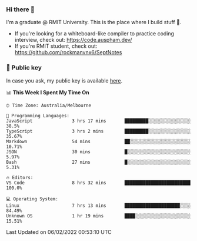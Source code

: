 ### Hi there 👋

I'm a graduate @ RMIT University. This is the place where I build stuff 👀. 

- If you're looking for a whiteboard-like compiler to practice coding interview, check out: https://code.auspham.dev/
- If you're RMIT student, check out: https://github.com/rockmanvnx6/SeptNotes

### 🔑 Public key

In case you ask, my public key is available [here](https://public.auspham.dev/).

<!--START_SECTION:waka-->
📊 **This Week I Spent My Time On** 

```text
⌚︎ Time Zone: Australia/Melbourne

💬 Programming Languages: 
JavaScript               3 hrs 17 mins       █████████░░░░░░░░░░░░░░░░   38.5% 
TypeScript               3 hrs 2 mins        █████████░░░░░░░░░░░░░░░░   35.67% 
Markdown                 54 mins             ██░░░░░░░░░░░░░░░░░░░░░░░   10.71% 
JSON                     30 mins             █░░░░░░░░░░░░░░░░░░░░░░░░   5.97% 
Bash                     27 mins             █░░░░░░░░░░░░░░░░░░░░░░░░   5.31%

🔥 Editors: 
VS Code                  8 hrs 32 mins       █████████████████████████   100.0%

💻 Operating System: 
Linux                    7 hrs 13 mins       █████████████████████░░░░   84.49% 
Unknown OS               1 hr 19 mins        ████░░░░░░░░░░░░░░░░░░░░░   15.51%

```


 Last Updated on 06/02/2022 00:53:10 UTC
<!--END_SECTION:waka-->

<!--
**rockmanvnx6/rockmanvnx6** is a ✨ _special_ ✨ repository because its `README.md` (this file) appears on your GitHub profile.

Here are some ideas to get you started:

- 🔭 I’m currently working on ...
- 🌱 I’m currently learning ...
- 👯 I’m looking to collaborate on ...
- 🤔 I’m looking for help with ...
- 💬 Ask me about ...
- 📫 How to reach me: ...
- 😄 Pronouns: ...
- ⚡ Fun fact: ...
-->
